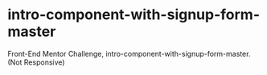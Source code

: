 # intro-component-with-signup-form-master
Front-End Mentor Challenge, intro-component-with-signup-form-master. (Not Responsive)
